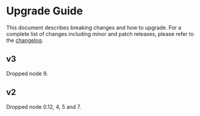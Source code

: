 # Upgrade Guide

This document describes breaking changes and how to upgrade. For a complete list of changes including minor and patch releases, please refer to the [changelog](CHANGELOG.md).

## v3

Dropped node 9.

## v2

Dropped node 0.12, 4, 5 and 7.
